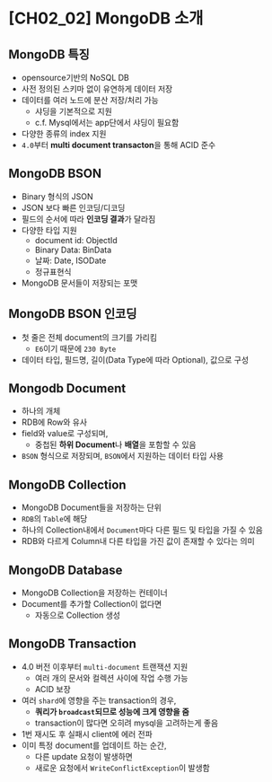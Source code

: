 # [CH02_02] MongoDB 소개

## MongoDB 특징
- opensource기반의 NoSQL DB
- 사전 정의된 스키마 없이 유연하게 데이터 저장
- 데이터를 여러 노드에 분산 저장/처리 가능
  - 샤딩을 기본적으로 지원
  - c.f. Mysql에서는 app단에서 샤딩이 필요함
- 다양한 종류의 index 지원
- `4.0`부터 **multi document transacton**을 통해 ACID 준수

## MongoDB BSON
- Binary 형식의 JSON
- JSON 보다 빠른 인코딩/디코딩
- 필드의 순서에 따라 **인코딩 결과**가 달라짐
- 다양한 타입 지원
  - document id: ObjectId
  - Binary Data: BinData
  - 날짜: Date, ISODate
  - 정규표현식
- MongoDB 문서들이 저장되는 포맷

## MongoDB BSON 인코딩
- 첫 줄은 전체 document의 크기를 가리킴
  - `E6`이기 때문에 `230 Byte`
- 데이터 타입, 필드명, 길이(Data Type에 따라 Optional), 값으로 구성

## Mongodb Document
- 하나의 개체
- RDB에 Row와 유사
- field와 value로 구성되며,
  - 중첩된 **하위 Document**나 **배열**을 포함할 수 있음
- `BSON` 형식으로 저장되며, `BSON`에서 지원하는 데이터 타입 사용

## MongoDB Collection
- MongoDB Document들을 저장하는 단위
- `RDB`의 `Table`에 해당
- 하나의 Collection내에서 `Document`마다 다른 필드 및 타입을 가질 수 있음
- RDB와 다르게 Column내 다른 타입을 가진 값이 존재할 수 있다는 의미

## MongoDB Database
- MongoDB Collection을 저장하는 컨테이너
- Document를 추가할 Collection이 없다면
  - 자동으로 Collection 생성

## MongoDB Transaction
- 4.0 버전 이후부터 `multi-document` 트랜잭션 지원
  - 여러 개의 문서와 컬렉션 사이에 작업 수행 가능
  - ACID 보장
- 여러 `shard`에 영향을 주는 transaction의 경우,
  - **쿼리가 `broadcast`되므로 성능에 크게 영향을 줌**
  - transaction이 많다면 오히려 mysql을 고려하는게 좋음
- 1번 재시도 후 실패시 client에 에러 전파
- 이미 특정 document를 업데이트 하는 순간,
  - 다른 update 요청이 발생하면
  - 새로운 요청에서 `WriteConflictException`이 발생함
